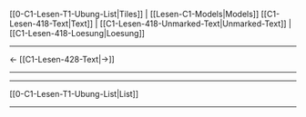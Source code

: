    [[0-C1-Lesen-T1-Ubung-List|Tiles]] | [[Lesen-C1-Models|Models]]
   [[C1-Lesen-418-Text|Text]]  | [[C1-Lesen-418-Unmarked-Text|Unmarked-Text]] | [[C1-Lesen-418-Loesung|Loesung]]

---

←         [[C1-Lesen-428-Text|→]]

---
---

[[0-C1-Lesen-T1-Ubung-List|List]]

---
